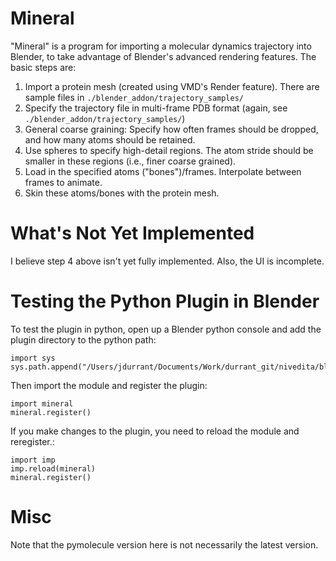 Mineral 
=======

"Mineral" is a program for importing a molecular dynamics trajectory into
Blender, to take advantage of Blender's advanced rendering features. The basic
steps are:

1. Import a protein mesh (created using VMD's Render feature). There are
   sample files in `./blender_addon/trajectory_samples/`
2. Specify the trajectory file in multi-frame PDB format (again, see
   `./blender_addon/trajectory_samples/`)
3. General coarse graining: Specify how often frames should be dropped, and
   how many atoms should be retained.
4. Use spheres to specify high-detail regions. The atom stride should be
   smaller in these regions (i.e., finer coarse grained).
5. Load in the specified atoms ("bones")/frames. Interpolate between frames to
   animate.
6. Skin these atoms/bones with the protein mesh.

What's Not Yet Implemented
==========================

I believe step 4 above isn't yet fully implemented. Also, the UI is
incomplete.

Testing the Python Plugin in Blender
====================================
To test the plugin in python, open up a Blender python console and add the
plugin directory to the python path:

```
import sys
sys.path.append("/Users/jdurrant/Documents/Work/durrant_git/nivedita/blender_addon")
```

Then import the module and register the plugin:

```
import mineral
mineral.register()
```

If you make changes to the plugin, you need to reload the module and
reregister.:

```
import imp
imp.reload(mineral)
mineral.register()
```

Misc
====

Note that the pymolecule version here is not necessarily the latest version.

